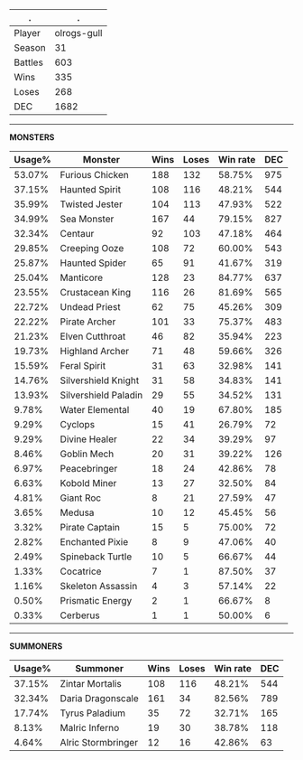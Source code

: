 .|.
|-|-
Player|olrogs-gull
Season|31
Battles|603
Wins|335
Loses|268
DEC|1682

---
**MONSTERS**

Usage%|Monster|Wins|Loses|Win rate|DEC|
-|-|-|-|-|-|
53.07%|Furious Chicken|188|132|58.75%|975|
37.15%|Haunted Spirit|108|116|48.21%|544|
35.99%|Twisted Jester|104|113|47.93%|522|
34.99%|Sea Monster|167|44|79.15%|827|
32.34%|Centaur|92|103|47.18%|464|
29.85%|Creeping Ooze|108|72|60.00%|543|
25.87%|Haunted Spider|65|91|41.67%|319|
25.04%|Manticore|128|23|84.77%|637|
23.55%|Crustacean King|116|26|81.69%|565|
22.72%|Undead Priest|62|75|45.26%|309|
22.22%|Pirate Archer|101|33|75.37%|483|
21.23%|Elven Cutthroat|46|82|35.94%|223|
19.73%|Highland Archer|71|48|59.66%|326|
15.59%|Feral Spirit|31|63|32.98%|141|
14.76%|Silvershield Knight|31|58|34.83%|141|
13.93%|Silvershield Paladin|29|55|34.52%|131|
9.78%|Water Elemental|40|19|67.80%|185|
9.29%|Cyclops|15|41|26.79%|72|
9.29%|Divine Healer|22|34|39.29%|97|
8.46%|Goblin Mech|20|31|39.22%|126|
6.97%|Peacebringer|18|24|42.86%|78|
6.63%|Kobold Miner|13|27|32.50%|84|
4.81%|Giant Roc|8|21|27.59%|47|
3.65%|Medusa|10|12|45.45%|56|
3.32%|Pirate Captain|15|5|75.00%|72|
2.82%|Enchanted Pixie|8|9|47.06%|40|
2.49%|Spineback Turtle|10|5|66.67%|44|
1.33%|Cocatrice|7|1|87.50%|37|
1.16%|Skeleton Assassin|4|3|57.14%|22|
0.50%|Prismatic Energy|2|1|66.67%|8|
0.33%|Cerberus|1|1|50.00%|6|

---
**SUMMONERS**

Usage%|Summoner|Wins|Loses|Win rate|DEC|
-|-|-|-|-|-|
37.15%|Zintar Mortalis|108|116|48.21%|544|
32.34%|Daria Dragonscale|161|34|82.56%|789|
17.74%|Tyrus Paladium|35|72|32.71%|165|
8.13%|Malric Inferno|19|30|38.78%|118|
4.64%|Alric Stormbringer|12|16|42.86%|63|
